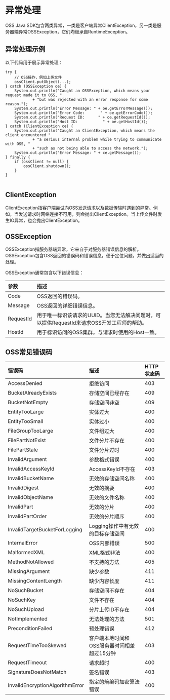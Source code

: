 # 异常处理

OSS Java SDK包含两类异常，一类是客户端异常ClientException，另一类是服务器端异常OSSException，它们均继承自RuntimeException。

## 异常处理示例

以下代码用于展示异常处理：

```
try {
    // OSS操作，例如上传文件
    ossClient.putObject(...);
} catch (OSSException oe) {
    System.out.println("Caught an OSSException, which means your request made it to OSS, "
            + "but was rejected with an error response for some reason.");
    System.out.println("Error Message: " + oe.getErrorMessage());
    System.out.println("Error Code:       " + oe.getErrorCode());
    System.out.println("Request ID:      " + oe.getRequestId());
    System.out.println("Host ID:           " + oe.getHostId());
} catch (ClientException ce) {
    System.out.println("Caught an ClientException, which means the client encountered "
            + "a serious internal problem while trying to communicate with OSS, "
            + "such as not being able to access the network.");
    System.out.println("Error Message: " + ce.getMessage());
} finally {
    if (ossClient != null) {
        ossClient.shutdown();
    }
}
			
```

## ClientException

ClientException指客户端尝试向OSS发送请求以及数据传输时遇到的异常。例如，当发送请求时网络连接不可用，则会抛出ClientException。当上传文件时发生IO异常，也会抛出ClientException。

## OSSException

OSSException指服务器端异常，它来自于对服务器错误信息的解析。OSSException包含OSS返回的错误码和错误信息，便于定位问题，并做出适当的处理。

OSSException通常包含以下错误信息：

|参数|描述|
|:-|:-|
|Code|OSS返回的错误码。|
|Message|OSS返回的详细错误信息。|
|RequestId|用于唯一标识该请求的UUID。当您无法解决问题时，可以提供RequestId来请求OSS开发工程师的帮助。|
|HostId|用于标识访问的OSS集群，与请求时使用的Host一致。|

## OSS常见错误码

|错误码|描述|HTTP状态码|
|:--|:-|:------|
|AccessDenied|拒绝访问|403|
|BucketAlreadyExists|存储空间已经存在|409|
|BucketNotEmpty|存储空间非空|409|
|EntityTooLarge|实体过大|400|
|EntityTooSmall|实体过小|400|
|FileGroupTooLarge|文件组过大|400|
|FilePartNotExist|文件分片不存在|400|
|FilePartStale|文件分片过时|400|
|InvalidArgument|参数格式错误|400|
|InvalidAccessKeyId|AccessKeyId不存在|403|
|InvalidBucketName|无效的存储空间名称|400|
|InvalidDigest|无效的摘要|400|
|InvalidObjectName|无效的文件名称|400|
|InvalidPart|无效的分片|400|
|InvalidPartOrder|无效的分片顺序|400|
|InvalidTargetBucketForLogging|Logging操作中有无效的目标存储空间|400|
|InternalError|OSS内部错误|500|
|MalformedXML|XML格式非法|400|
|MethodNotAllowed|不支持的方法|405|
|MissingArgument|缺少参数|411|
|MissingContentLength|缺少内容长度|411|
|NoSuchBucket|存储空间不存在|404|
|NoSuchKey|文件不存在|404|
|NoSuchUpload|分片上传ID不存在|404|
|NotImplemented|无法处理的方法|501|
|PreconditionFailed|预处理错误|412|
|RequestTimeTooSkewed|客户端本地时间和OSS服务器时间相差超过15分钟|403|
|RequestTimeout|请求超时|400|
|SignatureDoesNotMatch|签名错误|403|
|InvalidEncryptionAlgorithmError|指定的熵编码加密算法错误|400|

